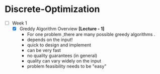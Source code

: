 # Discrete-Optimization


 - [ ] Week 1  
    - [x] Greddy Algorithm Overview **[Lecture - 1]**
       - For one problem ,there are many possible greedy algorithms .
       - depends on the input! 
       - quick to design and implement 
       - can be very fast 
       - no quality guarantees (in general)
       - quality can vary widely on the input 
       - problem feasibility needs to be "easy"  

		   
